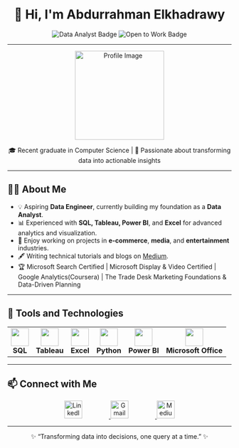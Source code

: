 <!-- README.md -->

<h1 align="center">👋 Hi, I'm Abdurrahman Elkhadrawy</h1>

<p align="center">
  <img src="https://img.shields.io/badge/Data%20Analyst-SQL%20%7C%20Tableau%20%7C%20Power%20BI-blue" alt="Data Analyst Badge">
  <img src="https://img.shields.io/badge/Open%20To-Work-green" alt="Open to Work Badge">
</p>

---

<p align="center">
  <img src="https://i.imgur.com/your-profile-image.png" alt="Profile Image" width="200">
</p>

<p align="center">
  🎓 Recent graduate in Computer Science | 🎯 Passionate about transforming data into actionable insights
</p>

---

<h2>👨‍💻 About Me</h2>

- 💡 Aspiring **Data Engineer**, currently building my foundation as a **Data Analyst**.
- 📊 Experienced with **SQL, Tableau, Power BI**, and **Excel** for advanced analytics and visualization.
- 🌟 Enjoy working on projects in **e-commerce**, **media**, and **entertainment** industries.
- 🖋️ Writing technical tutorials and blogs on [Medium](https://medium.com/data-100).
- 🏆 Microsoft Search Certified | Microsoft Display & Video Certified | Google Analytics(Coursera) | The Trade Desk Marketing Foundations & Data-Driven Planning

---

<h2>🔨 Tools and Technologies</h2>

<table>
  <tr>
    <td align="center"><img src="https://img.icons8.com/color/48/000000/sql.png" width="40" /><br><b>SQL</b></td>
    <td align="center"><img src="https://img.icons8.com/color/48/000000/tableau-software.png" width="40" /><br><b>Tableau</b></td>
    <td align="center"><img src="https://img.icons8.com/color/48/000000/microsoft-excel-2019.png" width="40" /><br><b>Excel</b></td>
    <td align="center"><img src="https://img.icons8.com/color/48/000000/python--v1.png" width="40" /><br><b>Python</b></td>
    <td align="center"><img src="https://img.icons8.com/color/48/000000/power-bi.png" width="40" /><br><b>Power BI</b></td>
    <td align="center"><img src="https://img.icons8.com/color/48/000000/microsoft.png" width="40" /><br><b>Microsoft Office</b></td>
  </tr>
</table>

---

<h2>📫 Connect with Me</h2>

<p align="center">
  <a href="https://www.linkedin.com/in/abdurrahmanelkhadrawy" target="_blank">
    <img src="https://img.icons8.com/fluent/48/000000/linkedin.png" alt="LinkedIn" width="40" style="margin-right: 60px;"/>
  </a>
  <a href="mailto:youremail@example.com" target="_blank">
    <img src="https://img.icons8.com/fluent/48/000000/gmail.png" alt="Gmail" width="40" style="margin-right: 60px;"/>
  </a>
  <a href="https://medium.com/data-100" target="_blank">
    <img src="https://img.icons8.com/nolan/64/medium-new.png" alt="Medium" width="40"/>
  </a>
</p>


---

<p align="center">✨ “Transforming data into decisions, one query at a time.” ✨</p>
